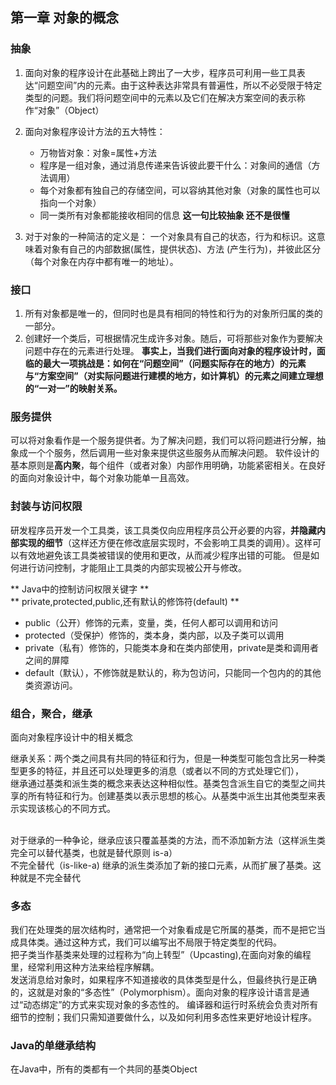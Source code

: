## 第一章 对象的概念

### 抽象
1. 面向对象的程序设计在此基础上跨出了一大步，程序员可利用一些工具表达“问题空间”内的元素。由于这种表达非常具有普遍性，所以不必受限于特定类型的问题。我们将问题空间中的元素以及它们在解决方案空间的表示称作“对象”（Object）
2. 面向对象程序设计方法的五大特性：
    + 万物皆对象：对象=属性+方法
    + 程序是一组对象，通过消息传递来告诉彼此要干什么：对象间的通信（方法调用）
    + 每个对象都有独自己的存储空间，可以容纳其他对象（对象的属性也可以指向一个对象）
    + 同一类所有对象都能接收相同的信息 **这一句比较抽象 还不是很懂** 
    
 3. 对于对象的一种简洁的定义是：
一个对象具有自己的状态，行为和标识。这意味着对象有自己的内部数据(属性，提供状态)、方法 (产生行为)，并彼此区分（每个对象在内存中都有唯一的地址）。

### 接口
1. 所有对象都是唯一的，但同时也是具有相同的特性和行为的对象所归属的类的一部分。
2. 创建好一个类后，可根据情况生成许多对象。随后，可将那些对象作为要解决问题中存在的元素进行处理。
**事实上，当我们进行面向对象的程序设计时，面临的最大一项挑战是：如何在“问题空间”（问题实际存在的地方）的元素与“方案空间”（对实际问题进行建模的地方，如计算机）的元素之间建立理想的“一对一”的映射关系。**

### 服务提供
可以将对象看作是一个服务提供者。为了解决问题，我们可以将问题进行分解，抽象成一个个服务，然后调用一些对象来提供这些服务从而解决问题。
软件设计的基本原则是**高内聚**，每个组件（或者对象）内部作用明确，功能紧密相关。在良好的面向对象设计中，每个对象功能单一且高效。

### 封装与访问权限

研发程序员开发一个工具类，该工具类仅向应用程序员公开必要的内容，**并隐藏内部实现的细节**（这样还方便在修改底层实现时，不会影响工具类的调用）。这样可以有效地避免该工具类被错误的使用和更改，从而减少程序出错的可能。
但是如何进行访问控制，才能阻止工具类的内部实现被公开与修改。                       

** Java中的控制访问权限关键字 ** <br>
** private,protected,public,还有默认的修饰符(default) ** <br>
+ public（公开）修饰的元素，变量，类，任何人都可以调用和访问
+ protected（受保护）修饰的，类本身，类内部，以及子类可以调用
+ private（私有）修饰的，只能类本身和在类内部使用，private是类和调用者之间的屏障
+ default（默认），不修饰就是默认的，称为包访问，只能同一个包内的的其他类资源访问。

### 组合，聚合，继承
面向对象程序设计中的相关概念<br>

继承关系：两个类之间具有共同的特征和行为，但是一种类型可能包含比另一种类型更多的特征，并且还可以处理更多的消息（或者以不同的方式处理它们），<br>
继承通过基类和派生类的概念来表达这种相似性。基类包含派生自它的类型之间共享的所有特征和行为。创建基类以表示思想的核心。从基类中派生出其他类型来表示实现该核心的不同方式。

<br>
对于继承的一种争论，继承应该只覆盖基类的方法，而不添加新方法（这样派生类完全可以替代基类，也就是替代原则 is-a）<br>
不完全替代（is-like-a) 继承的派生类添加了新的接口元素，从而扩展了基类。这种就是不完全替代

### 多态
我们在处理类的层次结构时，通常把一个对象看成是它所属的基类，而不是把它当成具体类。通过这种方式，我们可以编写出不局限于特定类型的代码。
<br>
把子类当作基类来处理的过程称为“向上转型”（Upcasting),在面向对象的编程里，经常利用这种方法来给程序解耦。<br>
发送消息给对象时，如果程序不知道接收的具体类型是什么，但最终执行是正确的，这就是对象的“多态性”（Polymorphism）。面向对象的程序设计语言是通过“动态绑定”的方式来实现对象的多态性的。
编译器和运行时系统会负责对所有细节的控制；我们只需知道要做什么，以及如何利用多态性来更好地设计程序。

### Java的单继承结构
在Java中，所有的类都有一个共同的基类Object


